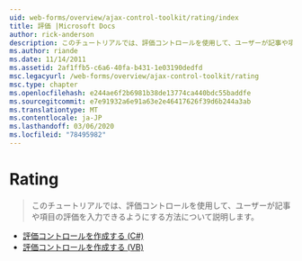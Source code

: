 ```yaml
---
uid: web-forms/overview/ajax-control-toolkit/rating/index
title: 評価 |Microsoft Docs
author: rick-anderson
description: このチュートリアルでは、評価コントロールを使用して、ユーザーが記事や項目の評価を入力できるようにする方法について説明します。
ms.author: riande
ms.date: 11/14/2011
ms.assetid: 2af1ffb5-c6a6-40fa-b431-1e03190dedfd
msc.legacyurl: /web-forms/overview/ajax-control-toolkit/rating
msc.type: chapter
ms.openlocfilehash: e244ae6f2b6981b38de13774ca440bdc55baddfe
ms.sourcegitcommit: e7e91932a6e91a63e2e46417626f39d6b244a3ab
ms.translationtype: MT
ms.contentlocale: ja-JP
ms.lasthandoff: 03/06/2020
ms.locfileid: "78495982"
---
```

# <a name="rating"></a>Rating

> このチュートリアルでは、評価コントロールを使用して、ユーザーが記事や項目の評価を入力できるようにする方法について説明します。

- [評価コントロールを作成する (C#)](creating-a-rating-control-cs.md)
- [評価コントロールを作成する (VB)](creating-a-rating-control-vb.md)
